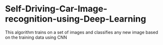# Self-Driving-Car-Image-recognition-using-Deep-Learning
This algorithm trains on a set of images and classifies any new image based on the training data using CNN
